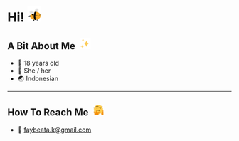 # Hi! <img src= "assets/bee.gif" alt= "bee gif" height="35">

## A Bit About Me ‎  <img src="assets/sparkles.gif" alt="sparkles" height="25px">  

- :woman: 18 years old
- :dancer: She / her
- :earth_asia: Indonesian

---

## How To Reach Me ‎ <img src="assets/confused.gif" alt="confused-spinning" height="25px">

- :e-mail: faybeata.k@gmail.com

<!--
**faybeez/faybeez** is a ✨ _special_ ✨ repository because its `README.md` (this file) appears on your GitHub profile.

Here are some ideas to get you started:
s
- 🔭 I’m currently working on ...
- 🌱 I’m currently learning ...
- 👯 I’m looking to collaborate on ...
- 🤔 I’m looking for help with ...
- 💬 Ask me about ...
- 📫 How to reach me: ...
- 😄 Pronouns: ...
- ⚡ Fun fact: ...
-->

